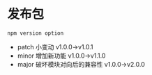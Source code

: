 # 发布包

`npm version option`

- patch 小变动 v1.0.0->v1.0.1
- minor 增加新功能 v1.0.0->v1.1.0
- major 破坏模块对向后的兼容性 v1.0.0->v2.0.0